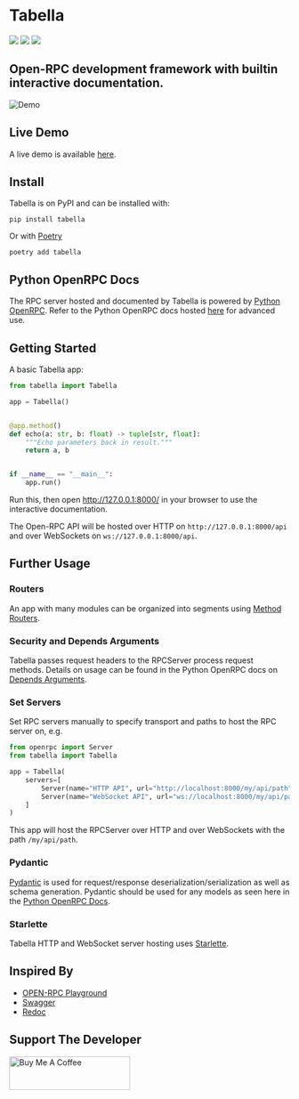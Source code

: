 # Tabella

![](https://img.shields.io/badge/License-ApacheV2-blue.svg)
![](https://img.shields.io/badge/code%20style-black-000000.svg)
![](https://img.shields.io/pypi/v/tabella.svg)

## Open-RPC development framework with builtin interactive documentation.

![Demo](https://gitlab.com/mburkard/tabella/-/raw/main/docs/demo.png)

## Live Demo

A live demo is available [here](https://tabella.burkard.cloud/).

## Install

Tabella is on PyPI and can be installed with:

```shell
pip install tabella
```

Or with [Poetry](https://python-poetry.org/)

```shell
poetry add tabella
```

## Python OpenRPC Docs

The RPC server hosted and documented by Tabella is powered
by [Python OpenRPC](https://gitlab.com/mburkard/openrpc). Refer to the Python OpenRPC
docs hosted [here](https://python-openrpc.burkard.cloud/) for advanced use.

## Getting Started

A basic Tabella app:

```python
from tabella import Tabella

app = Tabella()


@app.method()
def echo(a: str, b: float) -> tuple[str, float]:
    """Echo parameters back in result."""
    return a, b


if __name__ == "__main__":
    app.run()
```

Run this, then open http://127.0.0.1:8000/ in your browser to use the interactive
documentation.

The Open-RPC API will be hosted over HTTP on `http://127.0.0.1:8000/api` and over
WebSockets on `ws://127.0.0.1:8000/api`.

## Further Usage

### Routers

An app with many modules can be organized into segments
using [Method Routers](https://python-openrpc.burkard.cloud/method_routers).

### Security and Depends Arguments

Tabella passes request headers to the RPCServer process request methods. Details on
usage can be found in the Python OpenRPC docs on
[Depends Arguments](https://python-openrpc.burkard.cloud/security).

### Set Servers

Set RPC servers manually to specify transport and paths to host the RPC server on, e.g.

```python
from openrpc import Server
from tabella import Tabella

app = Tabella(
    servers=[
        Server(name="HTTP API", url="http://localhost:8000/my/api/path"),
        Server(name="WebSocket API", url="ws://localhost:8000/my/api/path"),
    ]
)
```

This app will host the RPCServer over HTTP and over WebSockets with the
path `/my/api/path`.

### Pydantic

[Pydantic](https://docs.pydantic.dev/latest/) is used for request/response
deserialization/serialization as well as schema generation. Pydantic should be used for
any models as seen here in
the [Python OpenRPC Docs](https://python-openrpc.burkard.cloud/basics#pydantic-for-data-models).

### Starlette

Tabella HTTP and WebSocket server hosting uses [Starlette](https://www.starlette.io/).

## Inspired By

- [OPEN-RPC Playground](https://playground.open-rpc.org/)
- [Swagger](https://swagger.io/)
- [Redoc](https://github.com/Redocly/redoc)

## Support The Developer

<a href="https://www.buymeacoffee.com/mburkard" target="_blank">
  <img src="https://cdn.buymeacoffee.com/buttons/v2/default-blue.png"
       width="217"
       height="60"
       alt="Buy Me A Coffee">
</a>

